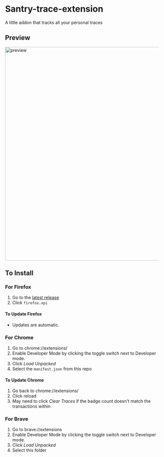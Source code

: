 # Santry-trace-extension
A little addon that tracks all your personal traces

## Preview
<img width="700" alt="preview" src="https://i.imgur.com/g9sg3K6.png">

## To Install

### For Firefox
1. Go to the [latest release](https://github.com/wmak/santry-trace-extension/releases/latest)
2. Click `firefox.xpi`

#### To Update Firefox
- Updates are automatic.

### For Chrome
1. Go to chrome://extensions/
2. Enable Developer Mode by clicking the toggle switch next to Developer mode.
3. Click *Load Unpacked*
4. Select the `manifest.json` from this repo

#### To Update Chrome
1. Go back to chrome://extensions/
2. Click reload
3. May need to click *Clear Traces* if the badge count doesn't match the transactions within

### For Brave
1. Go to brave://extensions
2. Enable Developer Mode by clicking the toggle switch next to Developer mode.
3. Click *Load Unpacked*
4. Select this folder
